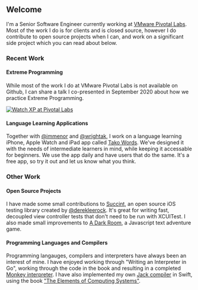 ## Welcome 

I'm a Senior Software Engineer currently working at [VMware Pivotal Labs](https://tanzu.vmware.com/labs). Most of the work I do is for clients and is closed source, however I do contribute to open source projects when I can, and work on a significant side project which you can read about below. 

### Recent Work

#### Extreme Programming

While most of the work I do at VMware Pivotal Labs is not available on Github, I can share a talk I co-presented in September 2020 about how we practice Extreme Programming.

[![Watch XP at Pivotal Labs](https://img.youtube.com/vi/1JipSVkviK4/hqdefault.jpg)](https://www.youtube.com/watch?v=1JipSVkviK4)

#### Language Learning Applications

Together with [@immenor](https://github.com/immenor) and [@wrightak](https://github.com/wrightak), I work on a language learning iPhone, Apple Watch and iPad app called [Tako Words](https://apps.apple.com/us/app/tako-words/id966420453). We've designed it with the needs of intermediate learners in mind, while keeping it accessable for beginners. We use the app daily and have users that do the same. It's a free app, so try it out and let us know what you think.

### Other Work

#### Open Source Projects

I have made some small contributions to [Succint](https://github.com/derekleerock/Succinct), an open source iOS testing library created by [@derekleerock](https://github.com/derekleerock/). It's great for writing fast, decoupled view controller tests that don't need to be run with XCUITest. I also made small improvements to [A Dark Room](https://github.com/rgravina/adarkroom), a Javascript text adventure game.

#### Programming Languages and Compilers

Programming langauges, compilers and interpreters have always been an interest of mine. I have enjoyed working through "Writing an Interpreter in Go", working through the code in the book and resulting in a completed [Monkey interpreter](https://github.com/rgravina/monkey). I have also implemented my own [Jack compiler](https://github.com/rgravina/nand2tetris) in Swift, using the book ["The Elements of Computing Systems"](https://www.nand2tetris.org).
